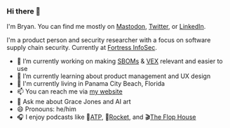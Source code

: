 ### Hi there 👋

I'm Bryan. You can find me mostly on [Mastodon](https://infosec.exchange/@bryancowan), [Twitter](https://twitter.com/bryancowan), or [LinkedIn](https://www.linkedin.com/in/bryancowan/).

I'm a product person and security researcher with a focus on software supply chain security. Currently at [Fortress InfoSec](https://www.fortressinfosec.com/home).

- :briefcase: I’m currently working on making [SBOMs](https://ntia.gov/page/software-bill-materials) & [VEX](https://www.cisa.gov/sites/default/files/publications/VEX_Use_Cases_Aprill2022.pdf) relevant and easier to use
- 🌱 I’m currently learning about product management and UX design
- :round_pushpin: I'm currently living in Panama City Beach, Florida
- 📫 You can reach me via [my website](https://bryancowan.com/)
- 💬 Ask me about Grace Jones and AI art
- 😄 Pronouns: he/him
- :headphones: I enjoy podcasts like :rainbow:[ATP](https://atp.fm/), :rocket:[Rocket](https://www.relay.fm/rocket), and :clapper:[The Flop House](https://maximumfun.org/podcasts/flop-house/) 

